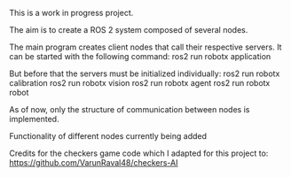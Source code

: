This is a work in progress project.

The aim is to create a ROS 2 system composed of several nodes.

The main program creates client nodes that call their respective servers. It can be started with the following command:
ros2 run robotx application

But before that the servers must be initialized individually:
ros2 run robotx calibration
ros2 run robotx vision
ros2 run robotx agent
ros2 run robotx robot

As of now, only the structure of communication between nodes is implemented.

Functionality of different nodes currently being added

Credits for the checkers game code which I adapted for this project to: https://github.com/VarunRaval48/checkers-AI